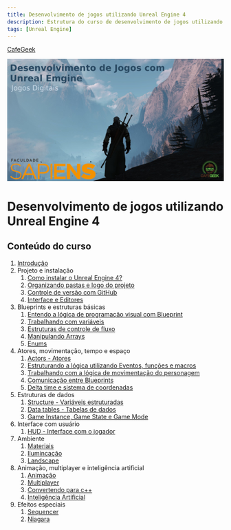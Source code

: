 ```yaml
---
title: Desenvolvimento de jogos utilizando Unreal Engine 4
description: Estrutura do curso de desenvolvimento de jogos utilizando Unreal Engine 4
tags: [Unreal Engine]
---
```


[CafeGeek](https://myerco.github.io/unreal-engine)

![introducao desenvolvimento jogos ue4](imagens/introducao_desenvolvimento_jogos_ue4.jpg)

# Desenvolvimento de jogos utilizando Unreal Engine 4

## Conteúdo do curso
<a name="1"></a>
1. [Introdução](introducao_ue4_blueprint.html)
1. Projeto e instalação
    1. [Como instalar o Unreal Engine 4?](https://myerco.github.io/unreal-engine/ue4_blueprint/como_instalar_o_unreal_engine.html)
    1. [Organizando pastas e logo do projeto](https://myerco.github.io/unreal-engine/ue4_blueprint/organizando_pastas_e_logo.html)
    1. [Controle de versão com GitHub](https://myerco.github.io/unreal-engine/ue4_blueprint/controle_de_versao_github.html)
    1. [Interface e Editores](ue4_blueprint/interface.html)  
1. Blueprints e estruturas básicas
    1. [Entendo a lógica de programação visual com Blueprint](https://myerco.github.io/unreal-engine/ue4_blueprint/entendo_blueprint.html)
    1. [Trabalhando com variáveis](https://myerco.github.io/unreal-engine/ue4_blueprint/trabalhando_com_variaveis.html)  
    1. [Estruturas de controle de fluxo](https://myerco.github.io/unreal-engine/ue4_blueprint/estruturas_de_controle_de_fluxo.html)
    1. [Manipulando Arrays](https://myerco.github.io/unreal-engine/ue4_blueprint/manipulando_array.html)  
    1. [Enums](https://myerco.github.io/unreal-engine/ue4_blueprint/enum.html)    
1. Atores, movimentação, tempo e espaço
    1. [Actors - Atores](https://myerco.github.io/unreal-engine/ue4_blueprint/actor_atores.html)
    1. [Estruturando a lógica utilizando Eventos, funções e macros](https://myerco.github.io/unreal-engine/ue4_blueprint/estruturando_logica_utilizando_eventos_funcoes_macros.html)  
    1. [Trabalhando com a lógica de movimentação do personagem](https://myerco.github.io/unreal-engine/ue4_blueprint/trabalhando_com_logica_movimentacao_de_personagem.html)    
    1. [Comunicação entre Blueprints](https://myerco.github.io/unreal-engine/ue4_blueprint/comunicacao_entre_blueprint.html)    
    1. [Delta time e sistema de coordenadas](https://myerco.github.io/unreal-engine/ue4_blueprint/deltatime_sistema_coordenadas.html)  
1. Estruturas de dados
    1. [Structure - Variáveis estruturadas](https://myerco.github.io/unreal-engine/ue4_blueprint/structure_variaveis_estruturadas.html)  
    1. [Data tables - Tabelas de dados](https://myerco.github.io/unreal-engine/ue4_blueprint/datatables.html)
    1. [Game Instance, Game State e Game Mode](https://myerco.github.io/unreal-engine/ue4_blueprint/gameinstance_state_mode.html)
1. Interface com usuário
    1. [HUD - Interface com o jogador](https://myerco.github.io/unreal-engine/ue4_blueprint/hud_interface.html)
1. Ambiente
    1. [Materiais](https://myerco.github.io/unreal-engine/materiais.html)
    1. [Ilumincação](https://myerco.github.io/unreal-engine/iluminacao.html)
    1. [Landscape](https://myerco.github.io/unreal-engine/Landscape.html)  
1. Animação, multiplayer e inteligência artificial
    1. [Animação](https://myerco.github.io/unreal-engine/ue4_blueprint/animacao.html)
    1. [Multiplayer](https://myerco.github.io/unreal-engine/ue4_blueprint/multiplayer.html)
    1. [Convertendo para c++](https://myerco.github.io/unreal-engine/ue4_blueprint/convertendo.html)
    1. [Inteligência Artificial](https://myerco.github.io/unreal-engine/ue4_blueprint/inteligenciaartificial.html)
1. Efeitos especiais
    1. [Sequencer](https://myerco.github.io/unreal-engine/sequencer.html)
    1. [Niagara](https://myerco.github.io/unreal-engine/ue4_blueprint/niagara.html)
